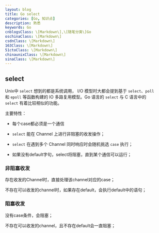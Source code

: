 ```yaml
---
layout: blog
title: Go select
categories: [Go, 知识点]
description: 熟悉
keywords: Go
cnblogsClass: \[Markdown\],\[随笔分类\]Go
oschinaClass: \[Markdown\]
csdnClass: \[Markdown\]
163Class: \[Markdown\]
51ctoClass: \[Markdown\]
chinaunixClass: \[Markdown\]
sinaClass: \[Markdown\]
---
```


## select

Unix中 `select` 想到的都是系统调用， I/O 模型时大都会提到基于 `select`、`poll` 和 `epoll` 等函数构建的 IO 多路复用模型。Go 语言的 `select` 与 C 语言中的 `select` 有着比较相似的功能。

主要特性：

- 每个case都必须是一个通信

- `select` 能在 Channel 上进行非阻塞的收发操作；

- `select` 在遇到多个 Channel 同时响应时会随机挑选 `case` 执行；
- 如果没有default字句，select将阻塞，直到某个通信可以运行；

### 非阻塞收发

存在收发的Channel时，直接处理该channel对应的case；

不存在可以收发的channel时，如果存在default，会执行default中的语句；

### 阻塞收发

没有case条件，会阻塞；

不存在可以收发的channel，且不存在default会一直阻塞；

